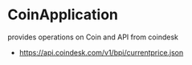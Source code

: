 # CoinApplication
provides operations on Coin and API from coindesk
- https://api.coindesk.com/v1/bpi/currentprice.json
